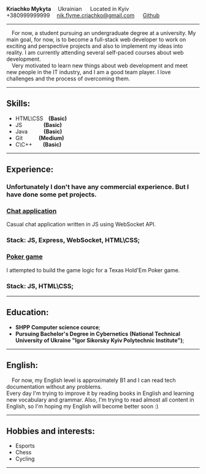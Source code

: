 **Kriachko Mykyta**&emsp; Ukrainian &emsp; Located in Kyiv  
+380999999999   &emsp;nik.flyme.criachko@gmail.com  &emsp; [Github](https://github.com/n3ki401d)

---

&emsp;For now, a student pursuing an undergraduate degree at a university. My main goal, for now, is to become a full-stack web developer to work on exciting and perspective projects and also to implement my ideas into reality. I am currently attending several self-paced courses about web development.  
&emsp;Very motivated to learn new things about web development and meet new people in the IT industry, and I am a good team player. I love challenges and the process of overcoming them. 

---

## **Skills**:
- HTML\CSS&emsp;**(Basic)**
- JS&emsp;&emsp;&emsp;&emsp;**(Basic)**
- Java&emsp;&emsp;&emsp;**(Basic)**
- Git&emsp;&emsp;&emsp;**(Medium)**
- C\C++&emsp;&emsp;**(Basic)**

---

## **Experience**:
### Unfortunately I don't have any commercial experience. But I have done some pet projects.

### [**Chat application**](#some_link_to_re)
Casual chat application written in JS using WebSocket API.

### **Stack:** JS, Express, WebSocket, HTML\CSS;

### [**Poker game**](#some_link_to_repo)
I attempted to build the game logic for a Texas Hold'Em Poker game.

### **Stack:** JS, HTML\CSS;

---

## **Education**:

- **SHPP Computer science cource**;  
- **Pursuing Bachelor's Degree in Cybernetics** **(National Technical University of Ukraine "Igor Sikorsky Kyiv Polytechnic Institute")**;

---

## **English**:
&emsp;For now, my English level is approximately B1 and I can read tech documentation without any problems.   
Every day I'm trying to improve it by reading books in English and learning new vocabulary and grammar. Also, I'm trying to read almost all content in English, so I'm hoping my English will become better soon :)

---

## **Hobbies and interests**:
- Esports
- Chess
- Cycling

---